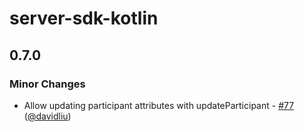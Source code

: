 # server-sdk-kotlin

## 0.7.0

### Minor Changes

- Allow updating participant attributes with updateParticipant - [#77](https://github.com/livekit/server-sdk-kotlin/pull/77) ([@davidliu](https://github.com/davidliu))
